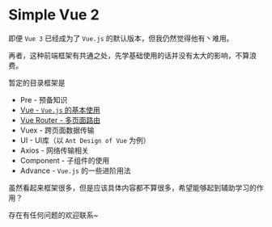 # Simple Vue 2

即便 `Vue 3` 已经成为了 `Vue.js` 的默认版本，但我仍然觉得他有丶难用。

再者，这种前端框架有共通之处，先学基础使用的话并没有太大的影响，不算浪费。

暂定的目录框架是
- Pre - 预备知识
- [Vue - `Vue.js` 的基本使用](/vue/vue)
- [Vue Router - 多页面路由](/vue/router)
- Vuex - 跨页面数据传输
- UI - UI库（以 `Ant Design of Vue` 为例）
- Axios - 网络传输相关
- Component - 子组件的使用
- Advance - `Vue.js` 的一些进阶用法

虽然看起来框架很多，但是应该具体内容都不算很多，希望能够起到辅助学习的作用？

存在有任何问题的欢迎联系~